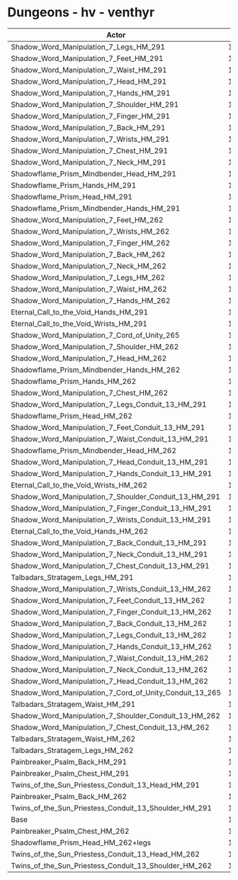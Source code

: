 # Dungeons - hv - venthyr
| Actor | DPS | Increase |
|---|:---:|:---:|
|Shadow_Word_Manipulation_7_Legs_HM_291|14603|8.59%|
|Shadow_Word_Manipulation_7_Feet_HM_291|14568|8.33%|
|Shadow_Word_Manipulation_7_Waist_HM_291|14565|8.31%|
|Shadow_Word_Manipulation_7_Head_HM_291|14558|8.25%|
|Shadow_Word_Manipulation_7_Hands_HM_291|14536|8.09%|
|Shadow_Word_Manipulation_7_Shoulder_HM_291|14536|8.09%|
|Shadow_Word_Manipulation_7_Finger_HM_291|14532|8.06%|
|Shadow_Word_Manipulation_7_Back_HM_291|14524|8.00%|
|Shadow_Word_Manipulation_7_Wrists_HM_291|14522|7.99%|
|Shadow_Word_Manipulation_7_Chest_HM_291|14484|7.70%|
|Shadow_Word_Manipulation_7_Neck_HM_291|14479|7.67%|
|Shadowflame_Prism_Mindbender_Head_HM_291|14462|7.54%|
|Shadowflame_Prism_Hands_HM_291|14455|7.49%|
|Shadowflame_Prism_Head_HM_291|14452|7.47%|
|Shadowflame_Prism_Mindbender_Hands_HM_291|14447|7.43%|
|Shadow_Word_Manipulation_7_Feet_HM_262|14381|6.94%|
|Shadow_Word_Manipulation_7_Wrists_HM_262|14374|6.89%|
|Shadow_Word_Manipulation_7_Finger_HM_262|14370|6.86%|
|Shadow_Word_Manipulation_7_Back_HM_262|14353|6.73%|
|Shadow_Word_Manipulation_7_Neck_HM_262|14351|6.71%|
|Shadow_Word_Manipulation_7_Legs_HM_262|14350|6.71%|
|Shadow_Word_Manipulation_7_Waist_HM_262|14350|6.71%|
|Shadow_Word_Manipulation_7_Hands_HM_262|14333|6.58%|
|Eternal_Call_to_the_Void_Hands_HM_291|14319|6.48%|
|Eternal_Call_to_the_Void_Wrists_HM_291|14303|6.36%|
|Shadow_Word_Manipulation_7_Cord_of_Unity_265|14298|6.32%|
|Shadow_Word_Manipulation_7_Shoulder_HM_262|14291|6.27%|
|Shadow_Word_Manipulation_7_Head_HM_262|14273|6.13%|
|Shadowflame_Prism_Mindbender_Hands_HM_262|14239|5.88%|
|Shadowflame_Prism_Hands_HM_262|14236|5.86%|
|Shadow_Word_Manipulation_7_Chest_HM_262|14228|5.80%|
|Shadow_Word_Manipulation_7_Legs_Conduit_13_HM_291|14213|5.69%|
|Shadowflame_Prism_Head_HM_262|14203|5.61%|
|Shadow_Word_Manipulation_7_Feet_Conduit_13_HM_291|14194|5.55%|
|Shadow_Word_Manipulation_7_Waist_Conduit_13_HM_291|14194|5.55%|
|Shadowflame_Prism_Mindbender_Head_HM_262|14193|5.54%|
|Shadow_Word_Manipulation_7_Head_Conduit_13_HM_291|14186|5.49%|
|Shadow_Word_Manipulation_7_Hands_Conduit_13_HM_291|14160|5.29%|
|Eternal_Call_to_the_Void_Wrists_HM_262|14151|5.23%|
|Shadow_Word_Manipulation_7_Shoulder_Conduit_13_HM_291|14146|5.19%|
|Shadow_Word_Manipulation_7_Finger_Conduit_13_HM_291|14131|5.08%|
|Shadow_Word_Manipulation_7_Wrists_Conduit_13_HM_291|14127|5.05%|
|Eternal_Call_to_the_Void_Hands_HM_262|14123|5.02%|
|Shadow_Word_Manipulation_7_Back_Conduit_13_HM_291|14118|4.98%|
|Shadow_Word_Manipulation_7_Neck_Conduit_13_HM_291|14091|4.78%|
|Shadow_Word_Manipulation_7_Chest_Conduit_13_HM_291|14084|4.73%|
|Talbadars_Stratagem_Legs_HM_291|13995|4.07%|
|Shadow_Word_Manipulation_7_Wrists_Conduit_13_HM_262|13984|3.99%|
|Shadow_Word_Manipulation_7_Feet_Conduit_13_HM_262|13975|3.92%|
|Shadow_Word_Manipulation_7_Finger_Conduit_13_HM_262|13967|3.86%|
|Shadow_Word_Manipulation_7_Back_Conduit_13_HM_262|13963|3.83%|
|Shadow_Word_Manipulation_7_Legs_Conduit_13_HM_262|13961|3.81%|
|Shadow_Word_Manipulation_7_Hands_Conduit_13_HM_262|13960|3.81%|
|Shadow_Word_Manipulation_7_Waist_Conduit_13_HM_262|13956|3.78%|
|Shadow_Word_Manipulation_7_Neck_Conduit_13_HM_262|13944|3.69%|
|Shadow_Word_Manipulation_7_Head_Conduit_13_HM_262|13936|3.63%|
|Shadow_Word_Manipulation_7_Cord_of_Unity_Conduit_13_265|13927|3.56%|
|Talbadars_Stratagem_Waist_HM_291|13926|3.55%|
|Shadow_Word_Manipulation_7_Shoulder_Conduit_13_HM_262|13918|3.49%|
|Shadow_Word_Manipulation_7_Chest_Conduit_13_HM_262|13857|3.04%|
|Talbadars_Stratagem_Waist_HM_262|13737|2.15%|
|Talbadars_Stratagem_Legs_HM_262|13734|2.13%|
|Painbreaker_Psalm_Back_HM_291|13656|1.55%|
|Painbreaker_Psalm_Chest_HM_291|13614|1.23%|
|Twins_of_the_Sun_Priestess_Conduit_13_Head_HM_291|13548|0.74%|
|Painbreaker_Psalm_Back_HM_262|13526|0.58%|
|Twins_of_the_Sun_Priestess_Conduit_13_Shoulder_HM_291|13509|0.45%|
|Base|13448|0.00%|
|Painbreaker_Psalm_Chest_HM_262|13365|-0.62%|
|Shadowflame_Prism_Head_HM_262+legs|13330|-0.88%|
|Twins_of_the_Sun_Priestess_Conduit_13_Head_HM_262|13302|-1.09%|
|Twins_of_the_Sun_Priestess_Conduit_13_Shoulder_HM_262|13295|-1.14%|
